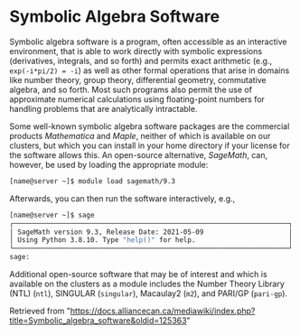 # Symbolic Algebra Software

Symbolic algebra software is a program, often accessible as an interactive environment, that is able to work directly with symbolic expressions (derivatives, integrals, and so forth) and permits exact arithmetic (e.g., `exp(-i*pi/2) = -i`) as well as other formal operations that arise in domains like number theory, group theory, differential geometry, commutative algebra, and so forth.  Most such programs also permit the use of approximate numerical calculations using floating-point numbers for handling problems that are analytically intractable.

Some well-known symbolic algebra software packages are the commercial products *Mathematica* and *Maple*, neither of which is available on our clusters, but which you can install in your home directory if your license for the software allows this.  An open-source alternative, *SageMath*, can, however, be used by loading the appropriate module:

```bash
[name@server ~]$ module load sagemath/9.3
```

Afterwards, you can then run the software interactively, e.g.,

```bash
[name@server ~]$ sage
┌────────────────────────────────────────────────────────────────────┐
│ SageMath version 9.3, Release Date: 2021-05-09                     │
│ Using Python 3.8.10. Type "help()" for help.                       │
└────────────────────────────────────────────────────────────────────┘
sage:
```

Additional open-source software that may be of interest and which is available on the clusters as a module includes the Number Theory Library (NTL) (`ntl`), SINGULAR (`singular`), Macaulay2 (`m2`), and PARI/GP (`pari-gp`).


Retrieved from "https://docs.alliancecan.ca/mediawiki/index.php?title=Symbolic_algebra_software&oldid=125363"
